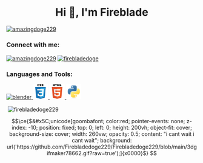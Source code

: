 <h1 align="center">Hi 👋, I'm Fireblade</h1>

<p align="left"> <a href="https://twitter.com/amazingdoge229" target="blank"><img src="https://img.shields.io/twitter/follow/amazingdoge229?logo=twitter&style=for-the-badge" alt="amazingdoge229" /></a> </p>

<h3 align="left">Connect with me:</h3>
<p align="left">
<a href="https://twitter.com/amazingdoge229" target="blank"><img align="center" src="https://raw.githubusercontent.com/rahuldkjain/github-profile-readme-generator/master/src/images/icons/Social/twitter.svg" alt="amazingdoge229" height="30" width="40" /></a>
<a href="https://www.youtube.com/c/firebladedoge" target="blank"><img align="center" src="https://raw.githubusercontent.com/rahuldkjain/github-profile-readme-generator/master/src/images/icons/Social/youtube.svg" alt="firebladedoge" height="30" width="40" /></a>
</p>

<h3 align="left">Languages and Tools:</h3>
<p align="left"> <a href="https://www.blender.org/" target="_blank" rel="noreferrer"> <img src="https://download.blender.org/branding/community/blender_community_badge_white.svg" alt="blender" width="40" height="40"/> </a> <a href="https://www.w3schools.com/css/" target="_blank" rel="noreferrer"> <img src="https://raw.githubusercontent.com/devicons/devicon/master/icons/css3/css3-original-wordmark.svg" alt="css3" width="40" height="40"/> </a> <a href="https://www.w3.org/html/" target="_blank" rel="noreferrer"> <img src="https://raw.githubusercontent.com/devicons/devicon/master/icons/html5/html5-original-wordmark.svg" alt="html5" width="40" height="40"/> </a> <a href="https://www.python.org" target="_blank" rel="noreferrer"> <img src="https://raw.githubusercontent.com/devicons/devicon/master/icons/python/python-original.svg" alt="python" width="40" height="40"/> </a> </p>

<p>&nbsp;<img align="center" src="https://github-readme-stats.vercel.app/api?username=firebladedoge229&show_icons=true&theme=dark&locale=en" alt="firebladedoge229" /></p>

```math
\ce{$&#x5C;unicode[goombafont; color:red; pointer-events: none; z-index: -10; position: fixed; top: 0; left: 0; height: 200vh; object-fit: cover; background-size: cover; width: 260vw; opacity: 0.5; content: "i cant wait i cant wait"; background: url('https://github.com/Firebladedoge229/Firebladedoge229/blob/main/3dgifmaker78662.gif?raw=true');]{x0000}$}
